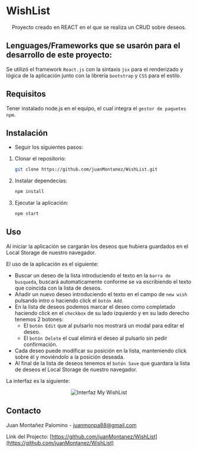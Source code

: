 # WishList
<p align="center">
    Proyecto creado en REACT en el que se realiza un CRUD sobre deseos.
    <br />
</p>

## Lenguages/Frameworks que se usarón para el desarrollo de este proyecto:
Se utilizó el framework `React.js` con la sintaxis `jsx` para el renderizado y lógica de la aplicación junto con la librería `bootstrap` y `CSS` para el estilo.

## Requisitos
Tener instalado node.js en el equipo, el cual integra el `gestor de paquetes npm`.

## Instalación
* Seguir los siguientes pasos:

1. Clonar el repositorio:
   ```sh
   git clone https://github.com/juanMontanez/WishList.git
   ```
2. Instalar dependecias:
   ```sh
   npm install
   ```
3. Ejecutar la aplicación:
   ```sh
   npm start
   ```
## Uso
Al iniciar la aplicación se cargarán los deseos que hubiera guardados en el Local Storage de nuestro navegador.

El uso de la aplicación es el siguiente:

* Buscar un deseo de la lista introduciendo el texto en la `barra de busqueda`, buscará automaticamente conforme se va escribiendo el texto que coincida con la lista de deseos.
* Añadir un nuevo deseo introduciendo el texto en el campo de `new wish` pulsando intro o haciendo click el `botón Add`. 
* En la lista de deseos podemos marcar el deseo como completado haciendo click en el `checkbox` de su lado izquierdo y en su lado derecho tenemos 2 botones:
    * El `botón Edit` que al pulsarlo nos mostrará un modal para editar el deseo.
    * El `botón Delete` el cual elimirá el deseo al pulsarlo sin pedir confirmación.
* Cada deseo puede modificar su posición en la lista, manteniendo click sobre él y moviéndolo a la posición deseada. 
* Al final de la lista de deseos tenemos el `botón Save` que guardara la lista de deseos el Local Storage de nuestro navegador.

La interfaz es la siguiente:

<p align="center">
  <img src="https://i.ibb.co/BCZ1RGs/My-Wish-List.jpg" title="Interfaz My WishList">
</p>

## Contacto

Juan Montañez Palomino - juanmonpa88@gmail.com

Link del Projecto: [https://github.com/juanMontanez/WishList](https://github.com/juanMontanez/WishList)
